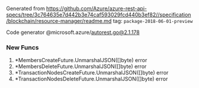 Generated from https://github.com/Azure/azure-rest-api-specs/tree/3c764635e7d442b3e74caf593029fcd440b3ef82//specification/blockchain/resource-manager/readme.md tag: `package-2018-06-01-preview`

Code generator @microsoft.azure/autorest.go@2.1.178


### New Funcs

1. *MembersCreateFuture.UnmarshalJSON([]byte) error
1. *MembersDeleteFuture.UnmarshalJSON([]byte) error
1. *TransactionNodesCreateFuture.UnmarshalJSON([]byte) error
1. *TransactionNodesDeleteFuture.UnmarshalJSON([]byte) error
